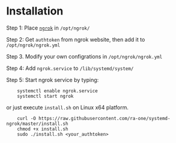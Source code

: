 # Installation

Step 1: Place [`ngrok`](https://ngrok.com/download) in `/opt/ngrok/`

Step 2: Get `authtoken` from ngrok website, then add it to `/opt/ngrok/ngrok.yml`

Step 3. Modify your own configrations in `/opt/ngrok/ngrok.yml`

Step 4: Add `ngrok.service` to `/lib/systemd/system/`

Step 5: Start ngrok service by typing:

```
    systemctl enable ngrok.service
    systemctl start ngrok
```

or just execute `install.sh` on Linux x64 platform.

```
    curl -O https://raw.githubusercontent.com/ra-one/systemd-ngrok/master/install.sh
    chmod +x install.sh
    sudo ./install.sh <your_authtoken>
```
